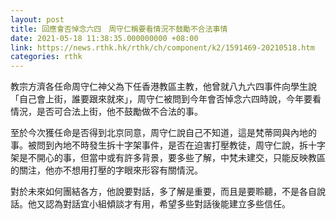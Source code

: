 ```yaml
---
layout: post
title: 回應會否悼念六四　周守仁稱要看情況不鼓勵不合法事情
date: 2021-05-18 11:38:35.000000000 +08:00
link: https://news.rthk.hk/rthk/ch/component/k2/1591469-20210518.htm
categories: rthk
---
```


教宗方濟各任命周守仁神父為下任香港教區主教，他曾就八九六四事件向學生說「自己會上街，誰要跟來就來」，周守仁被問到今年會否悼念六四時說，今年要看情況，是否可合法上街，他不鼓勵做不合法的事。

至於今次獲任命是否得到北京同意，周守仁說自己不知道，這是梵蒂岡與內地的事。被問到內地不時發生拆十字架事件，是否在迫害打壓教徒，周守仁說，拆十字架是不開心的事，但當中或有許多背景，要多些了解，中梵未建交，只能反映教區的關注，他亦不想用打壓的字眼來形容有關情況。

對於未來如何團結各方，他說要對話，多了解是重要，而且是要聆聽，不是各自說話。他又認為對話宜小組傾談才有用，希望多些對話後能建立多些信任。

